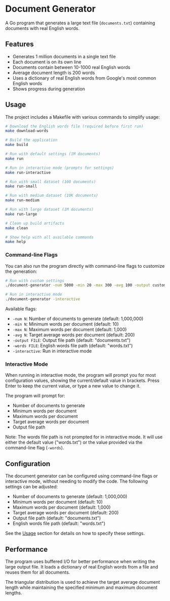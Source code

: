 # Document Generator

A Go program that generates a large text file (`documents.txt`) containing documents with real English words.

## Features

- Generates 1 million documents in a single text file
- Each document is on its own line
- Documents contain between 10-1000 real English words
- Average document length is 200 words
- Uses a dictionary of real English words from Google's most common English words
- Shows progress during generation

## Usage

The project includes a Makefile with various commands to simplify usage:

```bash
# Download the English words file (required before first run)
make download-words

# Build the application
make build

# Run with default settings (1M documents)
make run

# Run in interactive mode (prompts for settings)
make run-interactive

# Run with small dataset (100 documents)
make run-small

# Run with medium dataset (10K documents)
make run-medium

# Run with large dataset (1M documents)
make run-large

# Clean up build artifacts
make clean

# Show help with all available commands
make help
```

### Command-line Flags

You can also run the program directly with command-line flags to customize the generation:

```bash
# Run with custom settings
./document-generator -num 5000 -min 20 -max 300 -avg 100 -output custom-docs.txt

# Run in interactive mode
./document-generator -interactive
```

Available flags:

- `-num N`: Number of documents to generate (default: 1,000,000)
- `-min N`: Minimum words per document (default: 10)
- `-max N`: Maximum words per document (default: 1,000)
- `-avg N`: Target average words per document (default: 200)
- `-output FILE`: Output file path (default: "documents.txt")
- `-words FILE`: English words file path (default: "words.txt")
- `-interactive`: Run in interactive mode

### Interactive Mode

When running in interactive mode, the program will prompt you for most configuration values, showing the current/default value in brackets. Press Enter to keep the current value, or type a new value to change it.

The program will prompt for:
- Number of documents to generate
- Minimum words per document
- Maximum words per document
- Target average words per document
- Output file path

Note: The words file path is not prompted for in interactive mode. It will use either the default value ("words.txt") or the value provided via the command-line flag (`-words`).

## Configuration

The document generator can be configured using command-line flags or interactive mode, without needing to modify the code. The following settings can be adjusted:

- Number of documents to generate (default: 1,000,000)
- Minimum words per document (default: 10)
- Maximum words per document (default: 1,000)
- Target average words per document (default: 200)
- Output file path (default: "documents.txt")
- English words file path (default: "words.txt")

See the [Usage](#usage) section for details on how to specify these settings.

## Performance

The program uses buffered I/O for better performance when writing the large output file. It loads a dictionary of real English words from a file and reuses them for all documents.

The triangular distribution is used to achieve the target average document length while maintaining the specified minimum and maximum document lengths.
